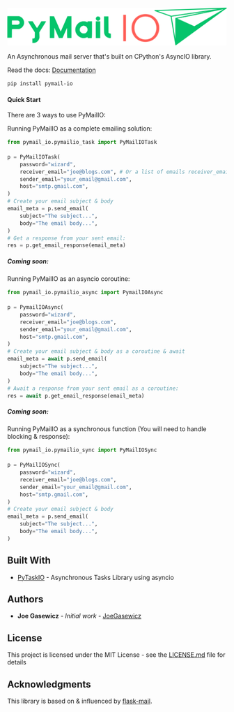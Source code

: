 ![PyMailIO](assets/pymail_io.png)

 An Asynchronous mail server that's built on CPython's AsyncIO library.
 
Read the docs: [Documentation](https://pymail-io.readthedocs.io/en/latest/)


```bash
pip install pymail-io
```

#### Quick Start


There are 3 ways to use PyMailIO:


Running PyMailIO as a complete emailing solution:

```python
from pymail_io.pymailio_task import PyMailIOTask

p = PyMailIOTask(
    password="wizard",
    receiver_email="joe@blogs.com", # Or a list of emails receiver_email=["joe@blogs.com", ...],
    sender_email="your_email@gmail.com",
    host="smtp.gmail.com",
)
# Create your email subject & body
email_meta = p.send_email(
    subject="The subject...",
    body="The email body...",
)
# Get a response from your sent email:
res = p.get_email_response(email_meta)
```

##### Coming soon:

Running PyMailIO as an asyncio coroutine:

```python
from pymail_io.pymailio_async import PymailIOAsync

p = PymailIOAsync(
    password="wizard",
    receiver_email="joe@blogs.com",
    sender_email="your_email@gmail.com",
    host="smtp.gmail.com",
)
# Create your email subject & body as a coroutine & await
email_meta = await p.send_email(
    subject="The subject...",
    body="The email body...",
)
# Await a response from your sent email as a coroutine:
res = await p.get_email_response(email_meta)
```
##### Coming soon:

Running PyMailIO as a synchronous function (You will need to handle blocking & response):

```python
from pymail_io.pymailio_sync import PyMailIOSync

p = PyMailIOSync(
    password="wizard",
    receiver_email="joe@blogs.com",
    sender_email="your_email@gmail.com",
    host="smtp.gmail.com",
)
# Create your email subject & body
email_meta = p.send_email(
    subject="The subject...",
    body="The email body...",
)
```


## Built With

* [PyTaskIO](https://github.com/joegasewicz/pytask_io) - Asynchronous Tasks Library using asyncio


## Authors

* **Joe Gasewicz** - *Initial work* - [JoeGasewicz](https://github.com/joegasewicz/)

## License

This project is licensed under the MIT License - see the [LICENSE.md](LICENSE.md) file for details

## Acknowledgments

This library is based on & influenced by [flask-mail](https://github.com/mattupstate/flask-mail).